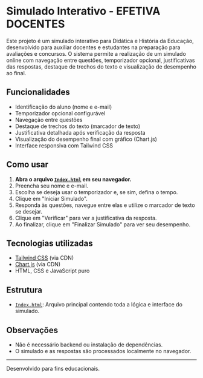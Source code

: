 # Simulado Interativo - EFETIVA DOCENTES

Este projeto é um simulado interativo para Didática e História da Educação, desenvolvido para auxiliar docentes e estudantes na preparação para avaliações e concursos. O sistema permite a realização de um simulado online com navegação entre questões, temporizador opcional, justificativas das respostas, destaque de trechos do texto e visualização de desempenho ao final.

## Funcionalidades

- Identificação do aluno (nome e e-mail)
- Temporizador opcional configurável
- Navegação entre questões
- Destaque de trechos do texto (marcador de texto)
- Justificativa detalhada após verificação da resposta
- Visualização do desempenho final com gráfico (Chart.js)
- Interface responsiva com Tailwind CSS

## Como usar

1. **Abra o arquivo [`Index.html`](Index.html) em seu navegador.**
2. Preencha seu nome e e-mail.
3. Escolha se deseja usar o temporizador e, se sim, defina o tempo.
4. Clique em "Iniciar Simulado".
5. Responda às questões, navegue entre elas e utilize o marcador de texto se desejar.
6. Clique em "Verificar" para ver a justificativa da resposta.
7. Ao finalizar, clique em "Finalizar Simulado" para ver seu desempenho.

## Tecnologias utilizadas

- [Tailwind CSS](https://tailwindcss.com/) (via CDN)
- [Chart.js](https://www.chartjs.org/) (via CDN)
- HTML, CSS e JavaScript puro

## Estrutura

- [`Index.html`](Index.html): Arquivo principal contendo toda a lógica e interface do simulado.

## Observações

- Não é necessário backend ou instalação de dependências.
- O simulado e as respostas são processados localmente no navegador.

---

Desenvolvido para fins educacionais.